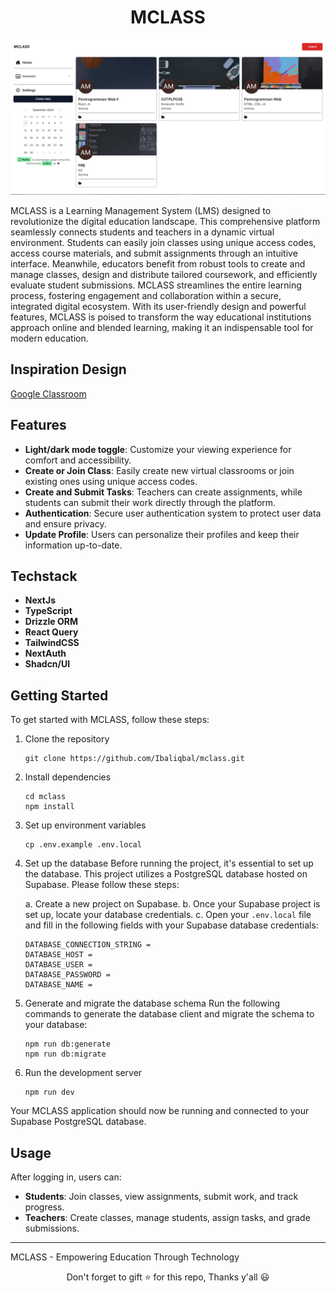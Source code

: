 <div align="center">

# MCLASS

</div>

![App Screenshoot](/public/screen-shot-home.png)

MCLASS is a Learning Management System (LMS) designed to revolutionize the digital education landscape. This comprehensive platform seamlessly connects students and teachers in a dynamic virtual environment. Students can easily join classes using unique access codes, access course materials, and submit assignments through an intuitive interface. Meanwhile, educators benefit from robust tools to create and manage classes, design and distribute tailored coursework, and efficiently evaluate student submissions. MCLASS streamlines the entire learning process, fostering engagement and collaboration within a secure, integrated digital ecosystem. With its user-friendly design and powerful features, MCLASS is poised to transform the way educational institutions approach online and blended learning, making it an indispensable tool for modern education.

## Inspiration Design

[Google Classroom](https://classroom.google.com/)

## Features

- **Light/dark mode toggle**: Customize your viewing experience for comfort and accessibility.
- **Create or Join Class**: Easily create new virtual classrooms or join existing ones using unique access codes.
- **Create and Submit Tasks**: Teachers can create assignments, while students can submit their work directly through the platform.
- **Authentication**: Secure user authentication system to protect user data and ensure privacy.
- **Update Profile**: Users can personalize their profiles and keep their information up-to-date.

## Techstack

- **NextJs**
- **TypeScript**
- **Drizzle ORM**
- **React Query**
- **TailwindCSS**
- **NextAuth**
- **Shadcn/UI**

## Getting Started

To get started with MCLASS, follow these steps:

1. Clone the repository

   ```
   git clone https://github.com/Ibaliqbal/mclass.git
   ```

2. Install dependencies

   ```
   cd mclass
   npm install
   ```

3. Set up environment variables

   ```
   cp .env.example .env.local
   ```

4. Set up the database
   Before running the project, it's essential to set up the database. This project utilizes a PostgreSQL database hosted on Supabase. Please follow these steps:

   a. Create a new project on Supabase.
   b. Once your Supabase project is set up, locate your database credentials.
   c. Open your `.env.local` file and fill in the following fields with your Supabase database credentials:

   ```
   DATABASE_CONNECTION_STRING =
   DATABASE_HOST =
   DATABASE_USER =
   DATABASE_PASSWORD =
   DATABASE_NAME =
   ```

5. Generate and migrate the database schema
   Run the following commands to generate the database client and migrate the schema to your database:

   ```
   npm run db:generate
   npm run db:migrate
   ```

6. Run the development server
   ```
   npm run dev
   ```

Your MCLASS application should now be running and connected to your Supabase PostgreSQL database.

## Usage

After logging in, users can:

- **Students**: Join classes, view assignments, submit work, and track progress.
- **Teachers**: Create classes, manage students, assign tasks, and grade submissions.

---

MCLASS - Empowering Education Through Technology

<div align="center">Don't forget to gift ⭐ for this repo, Thanks y'all 😃</div>
